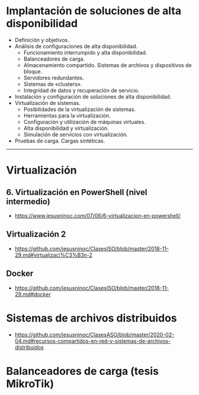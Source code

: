 # Implantación de soluciones de alta disponibilidad
- Definición y objetivos.
- Análisis de configuraciones de alta disponibilidad.
  - Funcionamiento interrumpido y alta disponibilidad.
  - Balanceadores de carga.
  - Almacenamiento compartido. Sistemas de archivos y dispositivos de bloque.
  - Servidores redundantes.
  - Sistemas de «clusters».
  - Integridad de datos y recuperación de servicio.
- Instalación y configuración de soluciones de alta disponibilidad.
- Virtualización de sistemas.
  - Posibilidades de la virtualización de sistemas.
  - Herramientas para la virtualización.
  - Configuración y utilización de máquinas virtuales.
  - Alta disponibilidad y virtualización.
  - Simulación de servicios con virtualización.
- Pruebas de carga. Cargas sintéticas. 

--------------

# Virtualización
## 6. Virtualización en PowerShell (nivel intermedio)
* https://www.jesusninoc.com/07/06/6-virtualizacion-en-powershell/
## Virtualización 2
* https://github.com/jesusninoc/ClasesISO/blob/master/2018-11-29.md#virtualizaci%C3%B3n-2
## Docker
* https://github.com/jesusninoc/ClasesISO/blob/master/2018-11-29.md#docker

# Sistemas de archivos distribuidos
* https://github.com/jesusninoc/ClasesASO/blob/master/2020-02-04.md#recursos-compartidos-en-red-y-sistemas-de-archivos-distribuidos

# Balanceadores de carga (tesis MikroTik)
